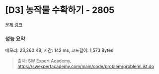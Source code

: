 # [D3] 농작물 수확하기 - 2805 

[문제 링크](https://swexpertacademy.com/main/code/problem/problemDetail.do?contestProbId=AV7GLXqKAWYDFAXB) 

### 성능 요약

메모리: 23,260 KB, 시간: 142 ms, 코드길이: 1,573 Bytes



> 출처: SW Expert Academy, https://swexpertacademy.com/main/code/problem/problemList.do